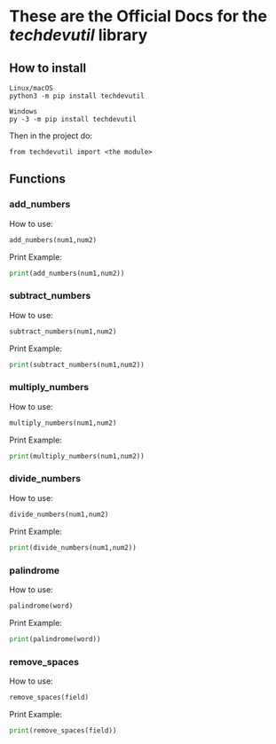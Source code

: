 # These are the Official Docs for the *techdevutil* library

## How to install

```
Linux/macOS
python3 -m pip install techdevutil
```

```
Windows
py -3 -m pip install techdevutil
```
    
Then in the project do:

    from techdevutil import <the module>

## Functions

### add_numbers

How to use:

```python
add_numbers(num1,num2)
```

Print Example:

```python
print(add_numbers(num1,num2))
```

### subtract_numbers

How to use:

```python
subtract_numbers(num1,num2)
```

Print Example:

```python
print(subtract_numbers(num1,num2))
```

### multiply_numbers

How to use:

```python
multiply_numbers(num1,num2)
```

Print Example:

```python
print(multiply_numbers(num1,num2))
```

### divide_numbers

How to use:

```python
divide_numbers(num1,num2)
```

Print Example:

```python
print(divide_numbers(num1,num2))
```

### palindrome

How to use:

```python
palindrome(word)
```

Print Example:

```python
print(palindrome(word))
```

### remove_spaces

How to use:

```python
remove_spaces(field)
```

Print Example:

```python
print(remove_spaces(field))
```